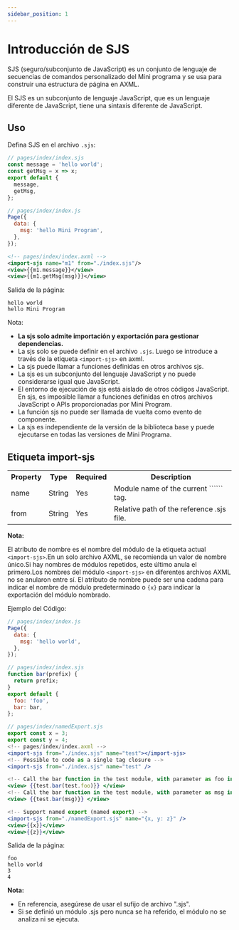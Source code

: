 ```yaml
---
sidebar_position: 1
---
```


# Introducción de SJS

SJS (seguro/subconjunto de JavaScript) es un conjunto de lenguaje de secuencias de comandos personalizado del Mini programa y se usa para construir una estructura de página en AXML.

El SJS es un subconjunto de lenguaje JavaScript, que es un lenguaje diferente de JavaScript, tiene una sintaxis diferente de JavaScript.

## Uso

Defina SJS en el archivo ```.sjs```:

```js
// pages/index/index.sjs
const message = 'hello world';
const getMsg = x => x;
export default {
  message,
  getMsg,
};
```

```js
// pages/index/index.js
Page({
  data: {
    msg: 'hello Mini Program',
  },
});
```

```xml
<!-- pages/index/index.axml -->
<import-sjs name="m1" from="./index.sjs"/>
<view>{{m1.message}}</view>
<view>{{m1.getMsg(msg)}}</view>
```

Salida de la página:

```
hello world
hello Mini Program
```

Nota:

* **La sjs solo admite importación y exportación para gestionar dependencias.**
* La sjs solo se puede definir en el archivo ```.sjs```. Luego se introduce a través de la etiqueta ```<import-sjs>``` en axml.
* La sjs puede llamar a funciones definidas en otros archivos sjs.
* La sjs es un subconjunto del lenguaje JavaScript y no puede considerarse igual que JavaScript.
* El entorno de ejecución de sjs está aislado de otros códigos JavaScript. En sjs, es imposible llamar a funciones definidas en otros archivos JavaScript o APIs proporcionadas por Mini Program.
* La función sjs no puede ser llamada de vuelta como evento de componente.
* La sjs es independiente de la versión de la biblioteca base y puede ejecutarse en todas las versiones de Mini Programa.

## Etiqueta import-sjs

<table>
  <tr>
    <th>Property</th>
    <th>Type</th>
    <th>Required</th>
    <th>Description</th>
  </tr>
  <tr>
    <td>name</td>
    <td>String</td>
    <td>Yes</td>
    <td>Module name of the current ```<import-sjs>``` tag.</td>
  </tr>
  <tr>
    <td>from</td>
    <td>String</td>
    <td>Yes</td>
    <td>Relative path of the reference .sjs file.</td>
  </tr>
</table>

**Nota:**

El atributo de nombre es el nombre del módulo de la etiqueta actual ```<import-sjs>```.En un solo archivo AXML, se recomienda un valor de nombre único.Si hay nombres de módulos repetidos, este último anula el primero.Los nombres del módulo ```<import-sjs>``` en diferentes archivos AXML no se anularon entre sí.
El atributo de nombre puede ser una cadena para indicar el nombre de módulo predeterminado o ```{x}``` para indicar la exportación del módulo nombrado.

Ejemplo del Código:

```js
// pages/index/index.js
Page({
  data: {
    msg: 'hello world',
  },
});
```

```js
// pages/index/index.sjs
function bar(prefix) {
  return prefix;
}
export default {
  foo: 'foo',
  bar: bar,
};
```

```jsx
// pages/index/namedExport.sjs
export const x = 3;
export const y = 4;
<!-- pages/index/index.axml -->
<import-sjs from="./index.sjs" name="test"></import-sjs>
<!-- Possible to code as a single tag closure -->
<import-sjs from="./index.sjs" name="test" />

<!-- Call the bar function in the test module, with parameter as foo in the test module -->
<view> {{test.bar(test.foo)}} </view>
<!-- Call the bar function in the test module, with parameter as msg in page.js -->
<view> {{test.bar(msg)}} </view>

<!-- Support named export (named export) -->
<import-sjs from="./namedExport.sjs" name="{x, y: z}" />
<view>{{x}}</view>
<view>{{z}}</view>
```

Salida de la página:

```
foo
hello world
3
4
```

**Nota:**

* En referencia, asegúrese de usar el sufijo de archivo ".sjs".
* Si se definió un módulo .sjs pero nunca se ha referido, el módulo no se analiza ni se ejecuta.